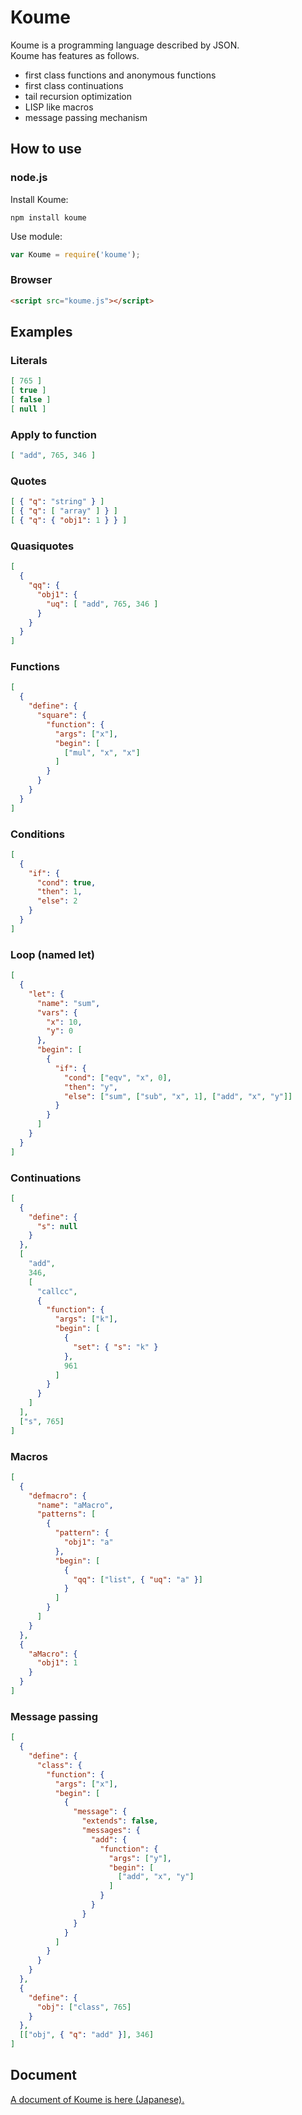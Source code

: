 # Koume
Koume is a programming language described by JSON.  
Koume has features as follows.
* first class functions and anonymous functions
* first class continuations
* tail recursion optimization
* LISP like macros
* message passing mechanism

## How to use

### node.js
Install Koume:
```
npm install koume
```

Use module:
```js
var Koume = require('koume');
```

### Browser
```html
<script src="koume.js"></script>
```

## Examples

### Literals
```json
[ 765 ]
[ true ]
[ false ]
[ null ]
```

### Apply to function
```json
[ "add", 765, 346 ]
```

### Quotes
```json
[ { "q": "string" } ]
[ { "q": [ "array" ] } ]
[ { "q": { "obj1": 1 } } ]
```

### Quasiquotes
```json
[
  {
    "qq": {
      "obj1": {
        "uq": [ "add", 765, 346 ]
      }
    }
  }
]
```

### Functions
```json
[
  {
    "define": {
      "square": {
        "function": {
          "args": ["x"],
          "begin": [
            ["mul", "x", "x"]
          ]
        }
      }
    }
  }
]
```

### Conditions
```json
[
  {
    "if": {
      "cond": true,
      "then": 1,
      "else": 2
    }
  }
]
```

### Loop (named let)
```json
[
  {
    "let": {
      "name": "sum",
      "vars": {
        "x": 10,
        "y": 0
      },
      "begin": [
        {
          "if": {
            "cond": ["eqv", "x", 0],
            "then": "y",
            "else": ["sum", ["sub", "x", 1], ["add", "x", "y"]]
          }
        }
      ]
    }
  }
]
```

### Continuations
```json
[
  {
    "define": {
      "s": null
    }
  },
  [
    "add",
    346,
    [
      "callcc",
      {
        "function": {
          "args": ["k"],
          "begin": [
            {
              "set": { "s": "k" }
            },
            961
          ]
        }
      }
    ]
  ],
  ["s", 765]
]
```

### Macros
```json
[
  {
    "defmacro": {
      "name": "aMacro",
      "patterns": [
        {
          "pattern": {
            "obj1": "a"
          },
          "begin": [
            {
              "qq": ["list", { "uq": "a" }]
            }
          ]
        }
      ]
    }
  },
  {
    "aMacro": {
      "obj1": 1
    }
  }
]
```

### Message passing
```json
[
  {
    "define": {
      "class": {
        "function": {
          "args": ["x"],
          "begin": [
            {
              "message": {
                "extends": false,
                "messages": {
                  "add": {
                    "function": {
                      "args": ["y"],
                      "begin": [
                        ["add", "x", "y"]
                      ]
                    }
                  }
                }
              }
            }
          ]
        }
      }
    }
  },
  {
    "define": {
      "obj": ["class", 765]
    }
  },
  [["obj", { "q": "add" }], 346]
]
```

## Document
[A document of Koume is here (Japanese).](http://koume.morilib.net)
